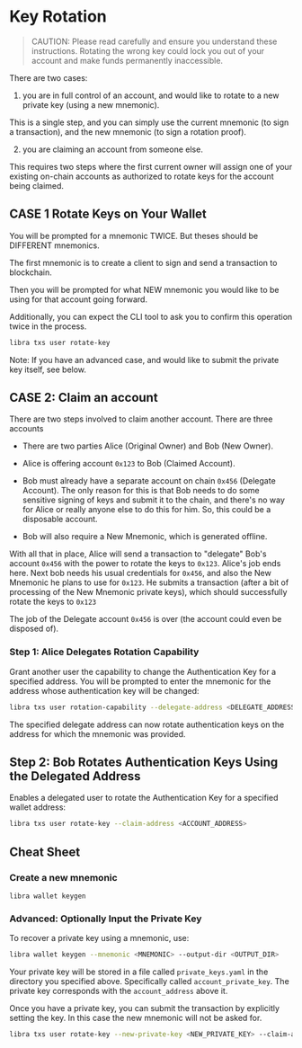 # Key Rotation
> CAUTION: Please read carefully and ensure you understand these instructions. Rotating the wrong key could lock you out of your account and make funds permanently inaccessible.

There are two cases:

1) you are in full control of an account, and would like to
rotate to a new private key (using a new mnemonic).

This is a single step, and you can simply use the current mnemonic (to sign a
transaction), and the new mnemonic (to sign a rotation proof).

2) you are claiming an account from someone else.

This requires two steps where the first current owner will assign one of your
existing on-chain accounts as authorized to rotate keys for the account being
claimed.


## CASE 1 Rotate Keys on Your Wallet

You will be prompted for a mnemonic TWICE. But theses should be DIFFERENT
mnemonics.

The first mnemonic is to create a client to sign and send a transaction to
blockchain.

Then you will be prompted for what NEW mnemonic you would like to be using for
that account going forward.

Additionally, you can expect the CLI tool to ask you to confirm this operation
twice in the process.

```bash
libra txs user rotate-key
```

Note: If you have an advanced case, and would like to submit the private key itself, see below.

## CASE 2: Claim an account

There are two steps involved to claim another account. There are three accounts
- There are two parties Alice (Original Owner) and Bob (New Owner).
- Alice is offering account `0x123` to Bob
(Claimed Account).
- Bob must already have a separate account on chain `0x456` (Delegate Account). The
only reason for this is that Bob needs to do some sensitive signing of keys and
submit it to the chain, and there's no way for Alice or really anyone else to do
this for him. So, this could be a disposable account.

- Bob will also require a New Mnemonic, which is generated offline.

With all that in place, Alice will send a transaction to "delegate" Bob's
account `0x456` with
the power to rotate the keys to `0x123`. Alice's job ends here.
Next bob needs his usual credentials for `0x456`, and also the New Mnemonic he
plans to use for `0x123`.
He submits a transaction (after a bit of processing of the New Mnemonic private
keys), which should successfully rotate the keys to `0x123`

The job of the Delegate account `0x456` is over (the account could even be disposed of).


### Step 1: Alice Delegates Rotation Capability
Grant another user the capability to change the Authentication Key for a specified address. You will be prompted to enter the mnemonic for the address whose authentication key will be changed:

```bash
libra txs user rotation-capability --delegate-address <DELEGATE_ADDRESS>
```

The specified delegate address can now rotate authentication keys on the address for which the mnemonic was provided.

## Step 2: Bob Rotates Authentication Keys Using the Delegated Address

Enables a delegated user to rotate the Authentication Key for a specified wallet address:

```bash
libra txs user rotate-key --claim-address <ACCOUNT_ADDRESS>
```

## Cheat Sheet

### Create a new mnemonic
```
libra wallet keygen
```


### Advanced: Optionally Input the Private Key
To recover a private key using a mnemonic, use:

```bash
libra wallet keygen --mnemonic <MNEMONIC> --output-dir <OUTPUT_DIR>
```

Your private key will be stored in a file called `private_keys.yaml` in the directory you specified above. Specifically called `account_private_key`. The private key corresponds with the `account_address` above it.

Once you have a private key, you can submit the transaction by explicitly
setting the key. In this case the new mnemonic will not be asked for.

```bash
libra txs user rotate-key --new-private-key <NEW_PRIVATE_KEY> --claim-address <ACCOUNT_ADDRESS>
```
